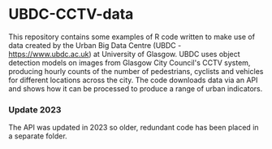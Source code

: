 # UBDC-CCTV-data

This repository contains some examples of R code written to make use of data created by the Urban Big Data Centre (UBDC - https://www.ubdc.ac.uk) at University of Glasgow. UBDC uses object detection models on images from Glasgow City Council's CCTV system, producing hourly counts of the number of pedestrians, cyclists and vehicles for different locations across the city. The code downloads data via an API and shows how it can be processed to produce a range of urban indicators. 

### Update 2023
The API was updated in 2023 so older, redundant code has been placed in a separate folder. 
